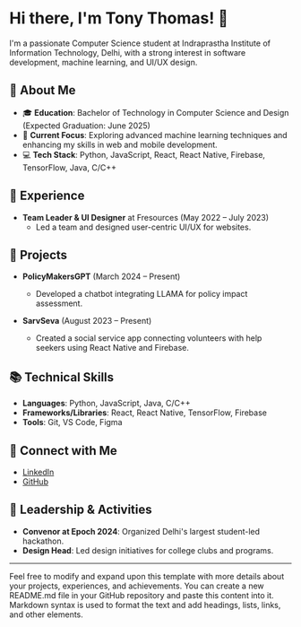 # Hi there, I'm Tony Thomas! 👋

I'm a passionate Computer Science student at Indraprastha Institute of Information Technology, Delhi, with a strong interest in software development, machine learning, and UI/UX design.

## 🚀 About Me

- 🎓 **Education**: Bachelor of Technology in Computer Science and Design (Expected Graduation: June 2025)
- 🌱 **Current Focus**: Exploring advanced machine learning techniques and enhancing my skills in web and mobile development.
- 💻 **Tech Stack**: Python, JavaScript, React, React Native, Firebase, TensorFlow, Java, C/C++

## 💼 Experience

- **Team Leader & UI Designer** at Fresources (May 2022 – July 2023)
  - Led a team and designed user-centric UI/UX for websites.
  
## 🌟 Projects

- **PolicyMakersGPT** (March 2024 – Present)
  - Developed a chatbot integrating LLAMA for policy impact assessment.
  
- **SarvSeva** (August 2023 – Present)
  - Created a social service app connecting volunteers with help seekers using React Native and Firebase.

## 📚 Technical Skills

- **Languages**: Python, JavaScript, Java, C/C++
- **Frameworks/Libraries**: React, React Native, TensorFlow, Firebase
- **Tools**: Git, VS Code, Figma

## 🔗 Connect with Me

- [LinkedIn](https://www.linkedin.com/in/tony-thomas)
- [GitHub](https://github.com/tony21360)

## 🌟 Leadership & Activities

- **Convenor at Epoch 2024**: Organized Delhi's largest student-led hackathon.
- **Design Head**: Led design initiatives for college clubs and programs.

---

Feel free to modify and expand upon this template with more details about your projects, experiences, and achievements. You can create a new README.md file in your GitHub repository and paste this content into it. Markdown syntax is used to format the text and add headings, lists, links, and other elements.
